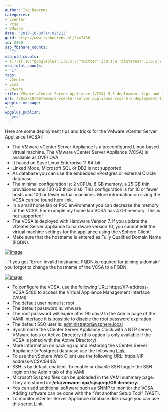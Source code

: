 ```yaml
---
author: Ivo Beerens
categories:
- vcenter
- vcsa
- VMware
date: "2013-10-09T14:02:21Z"
guid: http://www.ivobeerens.nl/?p=2460
id: 2460
ssb_fbshare_counts:
- "1"
ssb_old_counts:
- a:7:{s:10:"googleplus";i:0;s:7:"twitter";i:0;s:9:"pinterest";i:0;s:7:"fbshare";i:1;s:8:"linkedin";i:0;s:6:"reddit";i:0;s:6:"tumblr";i:0;}
ssb_total_counts:
- "1"
tags:
- vCenter
- vcsa
- VMware
title: VMware vCenter Server Appliance (VCSA) 5.5 deployment tips and tricks
url: /2013/10/09/vmware-vcenter-server-appliance-vcsa-5-5-deployment-tips-and-tricks/
wpgplus_message:
- ""
wpgplus_publish:
- "yes"
---
```


Here are some deployment tips and tricks for the VMware vCenter Server Appliance (VCSA):

- The VMware vCenter Server Appliance is a preconfigured Linux-based virtual machine. The VMware vCenter Server Appliance (VCSA) is available as OVF/ OVA
- It based on Suse Linux Enterprise 11 64-bit
- Linked Mode, Microsoft SQL or DB2 is not supported
- As database you can use the embedded vPostgres or external Oracle database
- The minimal configuration is: 2 vCPUs, 8 GB memory, a 25 GB thin provisioned and 100 GB thick disk. This configuration is for 10 or fewer hosts and 100 or fewer virtual machines. More information on sizing the VCSA can be found here link.
- In a small home lab or PoC environment you can decrease the memory of the VCSA. For example my home lab VCSA has 4 GB memory. This is not supported!
- The VCSA is deployed with Hardware Version 7. If you update the vCenter Server appliance to hardware version 10, you cannot edit the virtual machine settings for the appliance using the vSphere Client!
- Make sure that the hostname is entered as Fully Qualified Domain Name (FQDN).

[![image](http://localhost/wp-content/uploads/2013/10/image_thumb1.png "image")](http://localhost/wp-content/uploads/2013/10/image1.png)

– If you get “Error: invalid hostname. FQDN is required for joining a domain” you forgot to change the hostname of the VCSA to a FQDN.

[![image](http://localhost/wp-content/uploads/2013/10/image_thumb2.png "image")](http://localhost/wp-content/uploads/2013/10/image2.png)

- To configure the VCSA, use the following URL: https://IP-address-VCSA:5480 to access the Virtual Appliance Management Interface (VAMI).
- The default user name is: root
- The default password is: vmware
- The root password will expire after 90 days! In the Admin page of the VAMI interface it is possible to disable the root password expiration.
- The default SSO user is: <administrator@vsphere.local>
- Synchronize the vCenter Server Appliance Clock with a NTP server, VMware tools or Active Directory (this option is only available if the VCSA is joined with the Active Directory).
- More information on backing up and restoring the vCenter Server Appliance (vPostgres) database use the following [Link](http://kb.vmware.com/selfservice/microsites/search.do?language=en_US&cmd=displayKC&externalId=2034505).
- To use the vSphere Web Client use the following URL: https://IP-address-VCSA:9443/
- SSH is by default enabled. To enable or disable SSH toggle the SSH login on the Admin tab of the VAMI.
- Microsoft Sysprep files can be uploaded in the VAMI summary page. They are stored in: **/etc/vmware-vpx/sysprep/OS directory.**
- You can add additional software such as SNMP to monitor the VCSA. Adding software can be done with the “Yet another Setup Tool” (YAST).
- To monitor vCenter Server Appliance database disk usage you can use this script [Link](http://kb.vmware.com/selfservice/microsites/search.do?language=en_US&cmd=displayKC&externalId=2058187).
